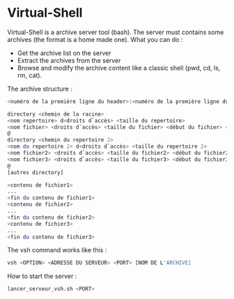 # Virtual-Shell

Virtual-Shell is a archive server tool (bash). The server must contains some archives (the format is a home made one).
What you can do :

+ Get the archive list on the server
+ Extract the archives from the server
+ Browse and modify the archive content like a classic shell (pwd, cd, ls, rm, cat). 

The archive structure :

```bash
<numéro de la première ligne du header>:<numéro de la première ligne du body>

directory <chemin de la racine>
<nom repertoire> d<droits d`accès> <taille du repertoire>
<nom fichier> <droits d`accès> <taille du fichier> <début du fichier> <nb lignes>
@
directory <chemin du repertoire 2>
<nom du repertoire 2> d<droits d`accès> <taille du repertoire 2>
<nom fichier2> <droits d`accès> <taille du fichier2> <début du fichier2> <nb lignes>
<nom fichier3> <droits d`accès> <taille du fichier3> <début du fichier3> <nb lignes>
@
[autres directory]

<contenu de fichier1>
...
<fin du contenu de fichier1>
<contenu de fichier2>
...
<fin du contenu de fichier2>
<contenu de fichier3>
...
<fin du contenu de fichier3>
```

The vsh command works like this :
```bash
vsh <OPTION> <ADRESSE DU SERVEUR> <PORT> [NOM DE L'ARCHIVE]
```

How to start the server :
```bash
lancer_serveur_vsh.sh <PORT>
```
